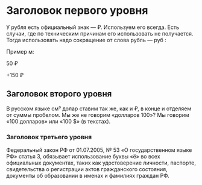 # Заголовок первого уровня

У рубля есть официальный знак — ₽. Используем его всегда. Есть случаи, где по техническим причинам его использовать не получается. Тогда использовать надо сокращение от слова рубль — руб :

Пример м:

50 ₽

+150 ₽

## Заголовок второго уровня

В русском языке см³ долар ставим так же, как и ₽, в конце и отделяем от суммы пробелом. Мы же не говорим «долларов 100»? Мы говорим «100 долларов» или «100 $» (в текстах).

### Заголовок третьего уровня

Федеральный закон РФ от 01.07.2005, № 53 «О государственном языке РФ» статья 3, обязывает использование буквы «ё» во всех официальных документах, таких как удостоверение личности, паспорте, свидетельства о регистрации актов гражданского состояния, документы об образовании в именах и фамилиях граждан РФ.
